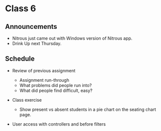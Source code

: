 # Class 6

## Announcements

* Nitrous just came out with Windows version of Nitrous app.
* Drink Up next Thursday.

## Schedule

* Review of previous assignment
  * Assignment run-through
  * What problems did people run into?
  * What did people find difficult, easy?

* Class exercise
  * Show present vs absent students in a pie chart on the seating chart page.

* User access with controllers and before filters

